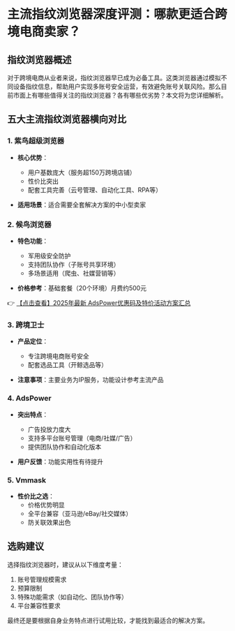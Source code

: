 # 主流指纹浏览器深度评测：哪款更适合跨境电商卖家？

## 指纹浏览器概述
对于跨境电商从业者来说，指纹浏览器早已成为必备工具。这类浏览器通过模拟不同设备指纹信息，帮助用户实现多账号安全运营，有效避免账号关联风险。那么目前市面上有哪些值得关注的指纹浏览器？各有哪些优劣势？本文将为您详细解析。

## 五大主流指纹浏览器横向对比

### 1. 紫鸟超级浏览器
- **核心优势**：
  - 用户基数庞大（服务超150万跨境店铺）
  - 性价比突出
  - 配套工具完善（云号管理、自动化工具、RPA等）
  
- **适用场景**：适合需要全套解决方案的中小型卖家

### 2. 候鸟浏览器
- **特色功能**：
  - 军用级安全防护
  - 支持团队协作（子账号共享环境）
  - 多场景适用（爬虫、社媒营销等）

- **价格参考**：基础套餐（20个环境）月费约500元

👉 [【点击查看】2025年最新 AdsPower优惠码及特价活动方案汇总](https://bit.ly/adspower_free)

### 3. 跨境卫士
- **产品定位**：
  - 专注跨境电商账号安全
  - 配套选品工具（开鲸选品等）
  
- **注意事项**：主要业务为IP服务，功能设计参考主流产品

### 4. AdsPower
- **突出特点**：
  - 广告投放力度大
  - 支持多平台账号管理（电商/社媒/广告）
  - 提供团队协作和自动化版本

- **用户反馈**：功能实用性有待提升

### 5. Vmmask
- **性价比之选**：
  - 价格优势明显
  - 全平台兼容（亚马逊/eBay/社交媒体）
  - 防关联效果出色

## 选购建议
选择指纹浏览器时，建议从以下维度考量：
1. 账号管理规模需求
2. 预算限制
3. 特殊功能需求（如自动化、团队协作等）
4. 平台兼容性要求

最终还是要根据自身业务特点进行试用比较，才能找到最适合的解决方案。